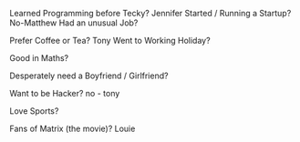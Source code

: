 Learned Programming before Tecky?
Jennifer
Started / Running a Startup?
No-Matthew
Had an unusual Job?

Prefer Coffee or Tea?
Tony
Went to Working Holiday?


Good in Maths?

Desperately need a Boyfriend / Girlfriend?

Want to be Hacker?
no - tony

Love Sports?

Fans of Matrix (the movie)?
Louie
